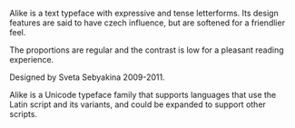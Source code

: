 Alike is a text typeface with expressive and tense letterforms.
Its design features are said to have czech influence, but are
softened for a friendlier feel.

The proportions are regular and the contrast is low for
a pleasant reading experience.

Designed by Sveta Sebyakina 2009-2011.

Alike is a Unicode typeface family that supports 
languages that use the Latin script and its variants, and 
could be expanded to support other scripts.
